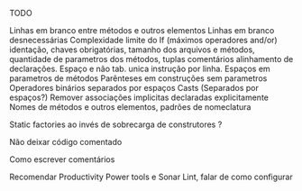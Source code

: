 TODO

Linhas em branco entre métodos e outros elementos
Linhas em branco desnecessárias
Complexidade limite do If (máximos operadores and/or)
identação, chaves obrigatórias,
tamanho dos arquivos e métodos,
quantidade de parametros dos métodos, tuplas
comentários
alinhamento de declarações.
Espaço e não tab.
unica instrução por linha.
Espaços em parametros de métodos
Parênteses em construções sem parametros
Operadores binários separados por espaços
Casts (Separados por espaços?)
Remover associações implicitas declaradas explicitamente
Nomes de métodos e outros elementos, padrões de nomeclatura

Static factories ao invés de sobrecarga de construtores ?

Não deixar código comentado

Como escrever comentários

Recomendar Productivity Power tools e Sonar Lint, falar de como configurar